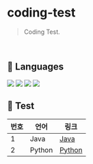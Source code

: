# coding-test
> Coding Test.

<br>

## 💬 Languages
<div style="display: inline-block">
    <img src="https://img.shields.io/badge/Java-007396?style=flat&logo=coffeescript&logoColor=white" />
    <img src="https://img.shields.io/badge/Python-3776AB?style=flat&logo=Python&logoColor=white" />
    <img src="https://img.shields.io/badge/OracleSQL-F80000?style=flat&logo=Oracle&logoColor=white" />
    <img src="https://img.shields.io/badge/MySQL-4479A1?style=flat&logo=MySQL&logoColor=white" />
</div>

<br>

## 📝 Test
| 번호 | 언어 | 링크 |
|-----|-----|-----|
| 1 | Java | [Java](https://github.com/ho-ong/coding-test/tree/main/Programmers/Java) |
| 2 | Python | [Python](https://github.com/ho-ong/coding-test/tree/main/Programmers/Python) |
